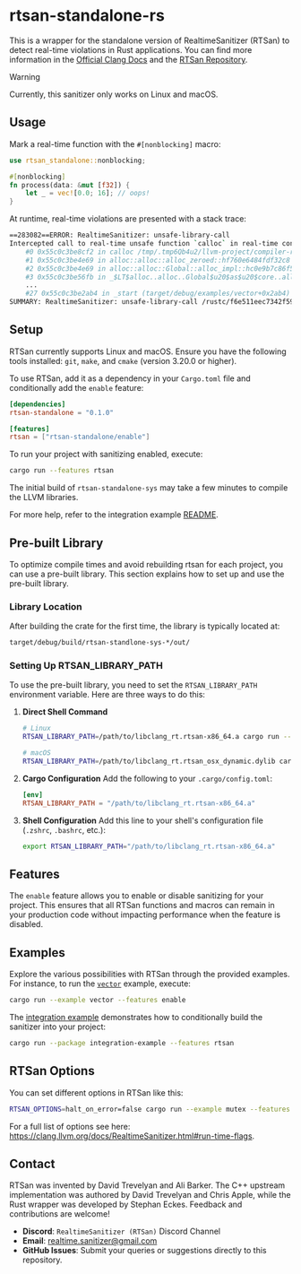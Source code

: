 # rtsan-standalone-rs

This is a wrapper for the standalone version of RealtimeSanitizer (RTSan) to
detect real-time violations in Rust applications.
You can find more information in the [Official Clang Docs](https://clang.llvm.org/docs/RealtimeSanitizer.html)
and the [RTSan Repository](https://github.com/realtime-sanitizer/rtsan).

> [!WARNING]
> Currently, this sanitizer only works on Linux and macOS.

## Usage

Mark a real-time function with the `#[nonblocking]` macro:

```rust
use rtsan_standalone::nonblocking;

#[nonblocking]
fn process(data: &mut [f32]) {
    let _ = vec![0.0; 16]; // oops!
}
```

At runtime, real-time violations are presented with a stack trace:

```bash
==283082==ERROR: RealtimeSanitizer: unsafe-library-call
Intercepted call to real-time unsafe function `calloc` in real-time context!
    #0 0x55c0c3be8cf2 in calloc /tmp/.tmp6Qb4u2/llvm-project/compiler-rt/lib/rtsan/rtsan_interceptors_posix.cpp:470:34
    #1 0x55c0c3be4e69 in alloc::alloc::alloc_zeroed::hf760e6484fdf32c8 /rustc/f6e511eec7342f59a25f7c0534f1dbea00d01b14/library/alloc/src/alloc.rs:170:14
    #2 0x55c0c3be4e69 in alloc::alloc::Global::alloc_impl::hc0e9b7c86f5cad5c /rustc/f6e511eec7342f59a25f7c0534f1dbea00d01b14/library/alloc/src/alloc.rs:181:43
    #3 0x55c0c3be56fb in _$LT$alloc..alloc..Global$u20$as$u20$core..alloc..Allocator$GT$::allocate_zeroed::h8f75ff921b519af6 /rustc/f6e511eec7342f59a25f7c0534f1dbea00d01b14/library/alloc/src/alloc.rs:246:9
    ...
    #27 0x55c0c3be2ab4 in _start (target/debug/examples/vector+0x2ab4) (BuildId: adb992a7e560cd00ef533c9333d3c033fb4a7c42)
SUMMARY: RealtimeSanitizer: unsafe-library-call /rustc/f6e511eec7342f59a25f7c0534f1dbea00d01b14/library/alloc/src/alloc.rs:170:14 in alloc::alloc::alloc_zeroed::hf760e6484fdf32c8
```

## Setup

RTSan currently supports Linux and macOS. Ensure you have the following tools
installed: `git`, `make`, and `cmake` (version 3.20.0 or higher).

To use RTSan, add it as a dependency in your `Cargo.toml` file and conditionally add the
`enable` feature:

```toml
[dependencies]
rtsan-standalone = "0.1.0"

[features]
rtsan = ["rtsan-standalone/enable"]
```

To run your project with sanitizing enabled, execute:

```sh
cargo run --features rtsan
```

The initial build of `rtsan-standalone-sys` may take a few minutes to compile the LLVM
libraries.

For more help, refer to the integration example
[README](examples/integration-example/README.md).

## Pre-built Library

To optimize compile times and avoid rebuilding rtsan for each project, you can use a pre-built library. This section explains how to set up and use the pre-built library.

### Library Location

After building the crate for the first time, the library is typically located at:

```sh
target/debug/build/rtsan-standlone-sys-*/out/
```

### Setting Up RTSAN_LIBRARY_PATH

To use the pre-built library, you need to set the `RTSAN_LIBRARY_PATH` environment variable. Here are three ways to do this:

1. **Direct Shell Command**

   ```sh
   # Linux
   RTSAN_LIBRARY_PATH=/path/to/libclang_rt.rtsan-x86_64.a cargo run --features enable

   # macOS
   RTSAN_LIBRARY_PATH=/path/to/libclang_rt.rtsan_osx_dynamic.dylib cargo run --features enable
   ```

2. **Cargo Configuration**
   Add the following to your `.cargo/config.toml`:

   ```toml
   [env]
   RTSAN_LIBRARY_PATH = "/path/to/libclang_rt.rtsan-x86_64.a"
   ```

3. **Shell Configuration**
   Add this line to your shell's configuration file (`.zshrc`, `.bashrc`, etc.):
   ```sh
   export RTSAN_LIBRARY_PATH="/path/to/libclang_rt.rtsan-x86_64.a"
   ```

## Features

The `enable` feature allows you to enable or disable sanitizing for your
project. This ensures that all RTSan functions and macros can remain in your
production code without impacting performance when the feature is disabled.

## Examples

Explore the various possibilities with RTSan through the provided examples. For
instance, to run the [`vector`](examples/vector.rs) example, execute:

```sh
cargo run --example vector --features enable
```

The [integration example](./examples/integration-example/) demonstrates how to
conditionally build the sanitizer into your project:

```sh
cargo run --package integration-example --features rtsan
```

## RTSan Options

You can set different options in RTSan like this:

```sh
RTSAN_OPTIONS=halt_on_error=false cargo run --example mutex --features enable
```

For a full list of options see here: https://clang.llvm.org/docs/RealtimeSanitizer.html#run-time-flags.

## Contact

RTSan was invented by David Trevelyan and Ali Barker. The C++ upstream
implementation was authored by David Trevelyan and Chris Apple, while the Rust
wrapper was developed by Stephan Eckes. Feedback and contributions are welcome!

- **Discord**: `RealtimeSanitizer (RTSan)` Discord Channel
- **Email**: [realtime.sanitizer@gmail.com](mailto:realtime.sanitizer@gmail.com)
- **GitHub Issues**: Submit your queries or suggestions directly to this
  repository.
